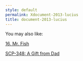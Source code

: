 ```yaml
---
style: default
permalink: Xdocument-2013-lucius
title: document-2013-lucius
---
```

You may also like:

[16. Mr. Fish](http://scp-wiki.net/mr-fish)

[SCP-348: A Gift from Dad](http://scp-wiki.net/scp-348)
